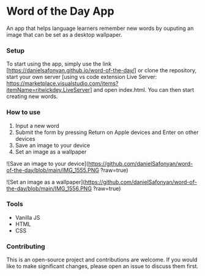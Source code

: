 # Word of the Day App
An app that helps language learners remember new words by ouputing an image that can be set as a desktop wallpaper.



### Setup
To start using the app, simply use the link [https://danielsafonyan.github.io/word-of-the-day/] or clone the repository, start your own server [using vs code extension Live Server: https://marketplace.visualstudio.com/items?itemName=ritwickdey.LiveServer] and open index.html. You can then start creating new words.

### How to use
1. Input a new word
2. Submit the form by pressing Return on Apple devices and Enter on other devices
3. Save an image to your device
4. Set an image as a wallpaper

![Save an image to your device](https://github.com/danielSafonyan/word-of-the-day/blob/main/IMG_1555.PNG
?raw=true)

![Set an image as a wallpaper](https://github.com/danielSafonyan/word-of-the-day/blob/main/IMG_1556.PNG
?raw=true)



### Tools 
- Vanilla JS
- HTML
- CSS


### Contributing
This is an open-source project and contributions are welcome. If you would like to make significant changes, please open an issue to discuss them first.
